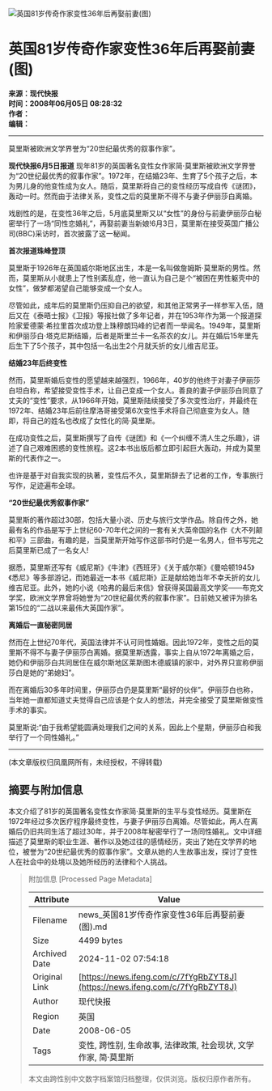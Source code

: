 ![英国81岁传奇作家变性36年后再娶前妻(图)](//x0.ifengimg.com/ucms/2019_38/AC5B8A2AE18AB61C7067AFFDBBCD12D16295DDA2_w121_h75.jpg)

# 英国81岁传奇作家变性36年后再娶前妻(图)

**来源：现代快报**  
**时间：2008年06月05日 08:28:32**  
**作者：**  
**编辑：**  

---

莫里斯被欧洲文学界誉为“20世纪最优秀的叙事作家”。

**现代快报6月5日报道** 现年81岁的英国著名变性女作家简·莫里斯被欧洲文学界誉为“20世纪最优秀的叙事作家”。1972年，在结婚23年、生育了5个孩子之后，本为男儿身的他变性成为女人。随后，莫里斯将自己的变性经历写成自传《谜团》，轰动一时。然而由于法律关系，变性之后的莫里斯不得不与妻子伊丽莎白离婚。

戏剧性的是，在变性36年之后，5月底莫里斯又以“女性”的身份与前妻伊丽莎白秘密举行了一场“同性恋婚礼”，再娶前妻当新娘!6月3日，莫里斯在接受英国广播公司(BBC)采访时，首次披露了这一秘闻。

**首次报道珠峰登顶**

莫里斯于1926年在英国威尔斯地区出生，本是一名叫做詹姆斯·莫里斯的男性。然而，莫里斯从小就患上了性别紊乱症，他一直认为自己是个“被困在男性躯壳中的女性”，做梦都渴望自己能够变成一个女人。

尽管如此，成年后的莫里斯仍压抑自己的欲望，和其他正常男子一样参军入伍，随后又在《泰晤士报》《卫报》等报社做了多年记者，并在1953年作为第一个报道探险家爱德蒙·希拉里首次成功登上珠穆朗玛峰的记者而一举闻名。1949年，莫里斯和伊丽莎白·塔克尼斯结婚，后者是斯里兰卡一名茶农的女儿。并在婚后15年里先后生下了5个孩子，其中包括一名出生2个月就夭折的女儿维吉尼亚。

**结婚23年后终变性**

然而，莫里斯婚后变性的愿望越来越强烈，1966年，40岁的他终于对妻子伊丽莎白坦白称，希望接受变性手术，让自己变成一个女人。善良的妻子伊丽莎白同意了丈夫的“变性”要求，从1966年开始，莫里斯陆续接受了多次变性治疗，并最终在1972年、结婚23年后前往摩洛哥接受第6次变性手术将自己彻底变为女人。随即，将自己的姓名也改成了女性化的简·莫里斯。

在成功变性之后，莫里斯撰写了自传《谜团》和《一个纠缠不清人生之乐趣》，讲述了自己艰难困惑的变性旅程。这2本书出版后都立即引起巨大轰动，并成为莫里斯的代表作之一。

也许是基于对自我实现的执著，变性后不久，莫里斯辞去了记者的工作，专事旅行写作，足迹遍布全球。

**“20世纪最优秀叙事作家”**

莫里斯的著作超过30部，包括大量小说、历史与旅行文学作品。除自传之外，她最有名的作品是写于上世纪60-70年代之间的一套有关大英帝国的名作《大不列颠和平》三部曲，有趣的是，当莫里斯开始写作这部书时仍是一名男人，但书写完之后莫里斯已成了一名女人!

据悉，莫里斯还写有《威尼斯》《牛津》《西班牙》《关于威尔斯》《曼哈顿1945》《悉尼》等多部游记，而她最近一本书《威尼斯》正是献给她当年不幸夭折的女儿维吉尼亚。此外，她的小说《哈弗的最后来信》曾获得英国最高文学奖——布克文学奖，欧洲文学界曾将她誉为“20世纪最优秀的叙事作家”。日前她又被评为排名第15位的“二战以来最伟大英国作家”。

**离婚后一直秘密同居**

然而在上世纪70年代，英国法律并不认可同性婚姻。因此1972年，变性之后的莫里斯不得不与妻子伊丽莎白离婚。据莫里斯透露，事实上自从1972年离婚之后，她仍和伊丽莎白共同居住在威尔斯地区莱斯图木德威镇的家中，对外界只宣称伊丽莎白是她的“弟媳妇”。

而在离婚后30多年时间里，伊丽莎白仍是莫里斯“最好的伙伴”。伊丽莎白也称，当年她一直都知道丈夫觉得自己应该是个女人的想法，并完全接受了莫里斯做变性手术的事实。

莫里斯说:“由于我希望能圆满处理我们之间的关系，因此上个星期，伊丽莎白和我举行了一个同性婚礼。”

---

(本文章版权归凤凰网所有，未经授权，不得转载)

## 摘要与附加信息

<!-- tcd_abstract -->
本文介绍了81岁的英国著名变性女作家简·莫里斯的生平与变性经历。莫里斯在1972年经过多次医疗程序最终变性，与妻子伊丽莎白离婚。尽管如此，两人在离婚后仍旧共同生活了超过30年，并于2008年秘密举行了一场同性婚礼。文中详细描述了莫里斯的职业生涯、著作以及她过往的感情经历，突出了她在文学界的地位，被誉为“20世纪最优秀的叙事作家”。文章从她的人生故事出发，探讨了变性人在社会中的处境以及她所经历的法律和个人挑战。
<!-- tcd_abstract_end -->

> 附加信息 [Processed Page Metadata]
>
> | Attribute       | Value                                  |
> |-----------------|----------------------------------------|
> | Filename        | news_英国81岁传奇作家变性36年后再娶前妻(图).md                             |
> | Size            | 4499 bytes                           |
> | Archived Date   | 2024-11-02 07:54:18                             |
> | Original Link   | [https://news.ifeng.com/c/7fYgRbZYT8J](https://news.ifeng.com/c/7fYgRbZYT8J)                       |
> | Author          | 现代快报                               |
> | Region          | 英国                               |
> | Date            | 2008-06-05                                 |
> | Tags            | 变性, 跨性别, 生命故事, 法律政策, 社会现状, 文学作家, 简·莫里斯                                 |
>
> 本文由跨性别中文数字档案馆归档整理，仅供浏览。版权归原作者所有。
>
